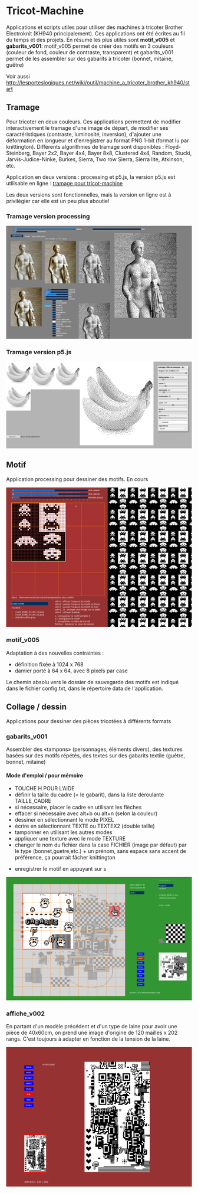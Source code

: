 # Tricot-Machine

Applications et scripts utiles pour utiliser des machines à tricoter Brother Electroknit (KH940 principalement). Ces applications ont été écrites au fil du temps et des projets. En résumé les plus utiles sont **motif_v005** et **gabarits_v001**: motif_v005 permet de créer des motifs en 3 couleurs (couleur de fond, couleur de contraste, transparent) et gabarits_v001 permet de les assembler sur des gabarits à tricoter (bonnet, mitaine, guêtre)



Voir aussi http://lesporteslogiques.net/wiki/outil/machine_a_tricoter_brother_kh940/start  

## Tramage

Pour tricoter en deux couleurs. Ces applications permettent de modifier interactivement le tramage d'une image de départ, de modifier ses caractéristiques (contraste, luminosité, inversion), d'ajouter une  déformation en longueur et d'enregistrer au format PNG 1-bit (format lu par knittington). Différents algorithmes de tramage sont disponibles : Floyd-Steinberg, Bayer 2x2, Bayer 4x4, Bayer 8x8, Clustered 4x4, Random, Stucki, Jarvis-Judice-Ninke, Burkes, Sierra, Two row Sierra, Sierra lite, Atkinson, etc.

Application en deux versions : processing et p5.js, la version p5.js est utilisable en ligne : [tramage pour tricot-machine](http://lesporteslogiques.net/tricot-machine/tramage/)

Les deux versions sont fonctionnelles, mais la version en ligne est à privilégier car elle est un peu plus aboutie!

### Tramage version processing

![Tramage pour tricot-machine, version processing](./assets/tramage_processing_20200529.png)

### Tramage version p5.js

![Tramage pour tricot-machine, version p5.js](./assets/tramage_p5js_20200529.png)

## Motif

Application processing pour dessiner des motifs. En cours

![screenshot de la version 0.0.5](./assets/motif_v005_screenshot.png)

### motif_v005

Adaptation à des nouvelles contraintes :
* définition fixée à 1024 x 768
* damier porté à 64 x 64, avec 8 pixels par case

Le chemin absolu vers le dossier de sauvegarde des motifs est indiqué dans le fichier config.txt, dans le répertoire data de l'application.

## Collage / dessin

Applications pour dessiner des pièces tricotées à différents formats

### gabarits_v001

Assembler des «tampons» (personnages, éléments divers), des textures basées sur des motifs répétés, des textes sur des gabarits textile (guêtre, bonnet, mitaine)

#### Mode d'emploi / pour mémoire

* TOUCHE H POUR L'AIDE
* définir la taille du cadre (= le gabarit), dans la liste déroulante TAILLE_CADRE
* si nécessaire, placer le cadre en utilisant les flèches
* effacer si nécessaire avec alt+b ou alt+n (selon la couleur)
* dessiner en sélectionnant le mode PIXEL
* écrire en sélectionnant TEXTE ou TEXTEX2 (double taille)
* tamponner en utilisant les autres modes
* appliquer une texture avec le mode TEXTURE
* changer le nom du fichier dans la case FICHIER (image par défaut) par le type (bonnet,guetre,etc.) + un prénom, sans espace sans accent de préférence, ça pourrait fâcher knittington
- enregistrer le motif en appuyant sur s

![screenshot de la version 0.0.1](./assets/gabarits_v001_screenshot.png)

### affiche_v002

En partant d'un modèle précédent et d'un type de laine pour avoir une pièce de 40x60cm, on prend une image d'origine de 120 mailles x 202 rangs. C'est toujours à adapter en fonction de la tension de la laine.

![screenshot affiche 0.0.2](./assets/affiche_v002_screenshot.png)
